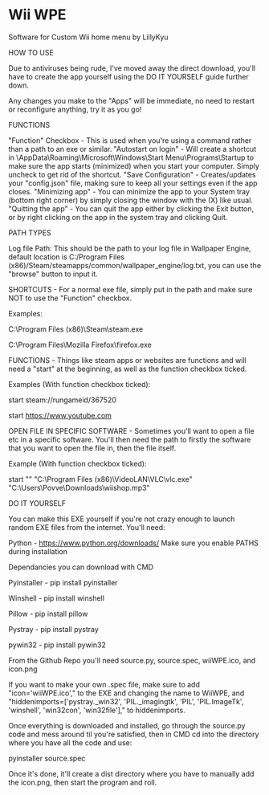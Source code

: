 # Wii WPE
Software for Custom Wii home menu by LillyKyu

HOW TO USE

Due to antiviruses being rude, I've moved away the direct download, you'll have to create the app yourself using the DO IT YOURSELF guide further down.

Any changes you make to the "Apps" will be immediate, no need to restart or reconfigure anything, try it as you go!

FUNCTIONS

"Function" Checkbox - This is used when you're using a command rather than a path to an exe or similar.
"Autostart on login" - Will create a shortcut in \AppData\Roaming\Microsoft\Windows\Start Menu\Programs\Startup to make sure the app starts (minimized) when you start your computer. Simply uncheck to get rid of the shortcut.
"Save Configuration" - Creates/updates your "config.json" file, making sure to keep all your settings even if the app closes.
"Minimizing app" - You can minimize the app to your System tray (bottom right corner) by simply closing the window with the (X) like usual.
"Quitting the app" - You can quit the app either by clicking the Exit button, or by right clicking on the app in the system tray and clicking Quit.

PATH TYPES

Log file Path: This should be the path to your log file in Wallpaper Engine, default location is C:/Program Files (x86)/Steam/steamapps/common/wallpaper_engine/log.txt, you can use the "browse" button to input it.

SHORTCUTS - For a normal exe file, simply put in the path and make sure NOT to use the "Function" checkbox.
    
Examples:

C:\Program Files (x86)\Steam\steam.exe

C:\Program Files\Mozilla Firefox\firefox.exe

FUNCTIONS - Things like steam apps or websites are functions and will need a "start" at the beginning, as well as the function checkbox ticked.
    
Examples (With function checkbox ticked):

start steam://rungameid/367520 

start https://www.youtube.com

OPEN FILE IN SPECIFIC SOFTWARE - Sometimes you'll want to open a file etc in a specific software. You'll then need the path to firstly the software that you want to open the file in, then the file itself.
    
Example (With function checkbox ticked):
    
start "" "C:\Program Files (x86)\VideoLAN\VLC\vlc.exe" "C:\Users\Povve\Downloads\wiishop.mp3"





DO IT YOURSELF

You can make this EXE yourself if you're not crazy enough to launch random EXE files from the internet.
You'll need:

Python - https://www.python.org/downloads/ Make sure you enable PATHS during installation

Dependancies you can download with CMD

Pyinstaller - pip install pyinstaller

Winshell - pip install winshell

Pillow - pip install pillow

Pystray - pip install pystray

pywin32 - pip install pywin32


From the Github Repo you'll need source.py, source.spec, wiiWPE.ico, and icon.png

If you want to make your own .spec file, make sure to add "icon='wiiWPE.ico'," to the EXE and changing the name to WiiWPE, and "hiddenimports=['pystray._win32', 'PIL._imagingtk', 'PIL', 'PIL.ImageTk', 'winshell', 'win32con', 'win32file']," to hiddenimports.

Once everything is downloaded and installed, go through the source.py code and mess around til you're satisfied, then in CMD cd into the directory where you have all the code and use:

pyinstaller source.spec

Once it's done, it'll create a dist directory where you have to manually add the icon.png, then start the program and roll.
